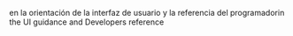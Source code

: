 <span data-ttu-id="7b750-101">en la orientación de la interfaz de usuario y la referencia del programador</span><span class="sxs-lookup"><span data-stu-id="7b750-101">in the UI guidance and Developers reference</span></span>
